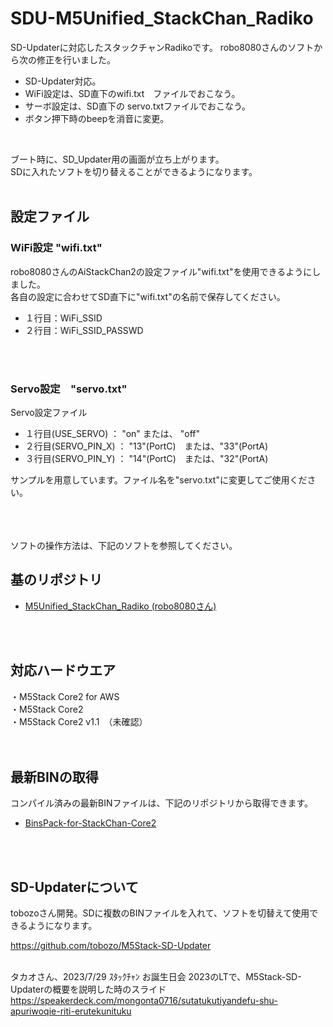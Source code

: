 # SDU-M5Unified_StackChan_Radiko


SD-Updaterに対応したスタックチャンRadikoです。
robo8080さんのソフトから次の修正を行いました。

- SD-Updater対応。
- WiFi設定は、SD直下のwifi.txt　ファイルでおこなう。<br>
- サーボ設定は、SD直下の servo.txtファイルでおこなう。<br>
- ボタン押下時のbeepを消音に変更。<br>
<br>

ブート時に、SD_Updater用の画面が立ち上がります。<br>
SDに入れたソフトを切り替えることができるようになります。
<br><br>

## 設定ファイル
### WiFi設定 "wifi.txt"
robo8080さんのAiStackChan2の設定ファイル"wifi.txt"を使用できるようにしました。</b><br>
各自の設定に合わせてSD直下に"wifi.txt"の名前で保存してください。<br>
- １行目：WiFi_SSID<br>
- ２行目：WiFi_SSID_PASSWD<br>
<br>
<br>

### Servo設定　"servo.txt"<br>
Servo設定ファイル<br>
- １行目(USE_SERVO)   ： "on" または、 "off"<br>
- ２行目(SERVO_PIN_X) ： "13"(PortC)　または、"33"(PortA)<br>
- ３行目(SERVO_PIN_Y) ： "14"(PortC)　または、"32"(PortA)<br>


サンプルを用意しています。ファイル名を"servo.txt"に変更してご使用ください。<br>
<br>
<br><br>

ソフトの操作方法は、下記のソフトを参照してください。
<br>

## 基のリポジトリ
- [M5Unified_StackChan_Radiko (robo8080さん)](https://github.com/robo8080/M5Unified_StackChan_Radiko)<br><br>

<br>

## 対応ハードウエア
・M5Stack Core2 for AWS<br>
・M5Stack Core2 <br>
・M5Stack Core2 v1.1　（未確認）<br>
<br>
<br>
## 最新BINの取得
コンパイル済みの最新BINファイルは、下記のリポジトリから取得できます。
- [BinsPack-for-StackChan-Core2](https://github.com/NoRi-230401/BinsPack-for-StackChan-Core2)<br>

<br><br>



## SD-Updaterについて
tobozoさん開発。SDに複数のBINファイルを入れて、ソフトを切替えて使用できるようになります。<br>

 https://github.com/tobozo/M5Stack-SD-Updater<br><br>


タカオさん、2023/7/29 ｽﾀｯｸﾁｬﾝ お誕生日会 2023のLTで、M5Stack-SD-Updaterの概要を説明した時のスライド<br>
https://speakerdeck.com/mongonta0716/sutatukutiyandefu-shu-apuriwoqie-riti-erutekunituku

<br><br><br>

